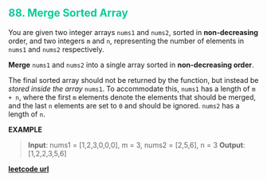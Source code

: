 <h2 style="color:#0C9;">88. Merge Sorted Array</h2>

You are given two integer arrays `nums1` and `nums2`, sorted in **non-decreasing** order, and two integers `m` and `n`, representing the number of elements in `nums1` and `nums2` respectively.

**Merge** `nums1` and `nums2` into a single array sorted in **non-decreasing order**.

The final sorted array should not be returned by the function, but instead be *stored inside the array* `nums1`. To accommodate this, `nums1` has a length of `m + n`, where the first `m` elements denote the elements that should be merged, and the last `n` elements are set to `0` and should be ignored. `nums2` has a length of `n`.

**EXAMPLE**
>**Input**: nums1 = [1,2,3,0,0,0], m = 3, nums2 = [2,5,6], n = 3
**Output**: [1,2,2,3,5,6]

**[leetcode url](https://leetcode.com/problems/merge-sorted-array/description)**
